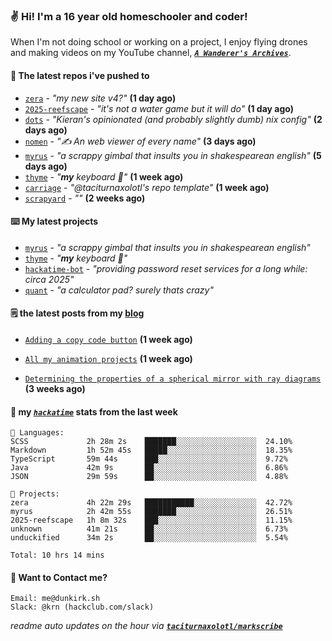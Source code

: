 ### ✌️ Hi! I'm a 16 year old homeschooler and coder!

When I'm not doing school or working on a project, I enjoy flying drones and making videos on my YouTube channel, [**_`A Wanderer's Archives`_**](https://youtube.com/@wanderer.archives).

#### 👷 The latest repos i've pushed to

- [`zera`](https://github.com/taciturnaxolotl/zera) - _"my new site v4?"_ **(1 day ago)**
- [`2025-reefscape`](https://github.com/df1317/2025-reefscape) - _"it's not a water game but it will do"_ **(1 day ago)**
- [`dots`](https://github.com/taciturnaxolotl/dots) - _"Kieran's opinionated (and probably slightly dumb) nix config"_ **(2 days ago)**
- [`nomen`](https://github.com/aramshiva/nomen) - _"✍️ An web viewer of every name"_ **(3 days ago)**
- [`myrus`](https://github.com/taciturnaxolotl/myrus) - _"a scrappy gimbal that insults you in shakespearean english"_ **(5 days ago)**
- [`thyme`](https://github.com/taciturnaxolotl/thyme) - _"**my** keyboard 🫶"_ **(1 week ago)**
- [`carriage`](https://github.com/taciturnaxolotl/carriage) - _"@taciturnaxolotl's repo template"_ **(1 week ago)**
- [`scrapyard`](https://github.com/hackclub/scrapyard) - _""_ **(2 weeks ago)**

#### ⌨️ My latest projects

- [`myrus`](https://github.com/taciturnaxolotl/myrus) - _"a scrappy gimbal that insults you in shakespearean english"_
- [`thyme`](https://github.com/taciturnaxolotl/thyme) - _"**my** keyboard 🫶"_
- [`hackatime-bot`](https://github.com/taciturnaxolotl/hackatime-bot) - _"providing password reset services for a long while: circa 2025"_
- [`quant`](https://github.com/taciturnaxolotl/quant) - _"a calculator pad? surely thats crazy"_

#### 🗒️ the latest posts from my [blog](https://dunkirk.sh)

- [`Adding a copy code button`](https://dunkirk.sh/blog/adding-a-copy-button/) **(1 week ago)**

- [`All my animation projects`](https://dunkirk.sh/blog/my-animations/) **(1 week ago)**

- [`Determining the properties of a spherical mirror with ray diagrams`](https://dunkirk.sh/blog/spherical-ray-diagrams/) **(3 weeks ago)**



#### 📡 my [_`hackatime`_](https://waka.hackclub.com) stats from the last week

```text
💾 Languages:
SCSS             2h 28m 2s    ███████░░░░░░░░░░░░░░░░░░  24.10%
Markdown         1h 52m 45s   █████░░░░░░░░░░░░░░░░░░░░  18.35%
TypeScript       59m 44s      ███░░░░░░░░░░░░░░░░░░░░░░  9.72%
Java             42m 9s       ██░░░░░░░░░░░░░░░░░░░░░░░  6.86%
JSON             29m 59s      ██░░░░░░░░░░░░░░░░░░░░░░░  4.88%

💼 Projects:
zera             4h 22m 29s   ███████████░░░░░░░░░░░░░░  42.72%
myrus            2h 42m 55s   ███████░░░░░░░░░░░░░░░░░░  26.51%
2025-reefscape   1h 8m 32s    ███░░░░░░░░░░░░░░░░░░░░░░  11.15%
unknown          41m 21s      ██░░░░░░░░░░░░░░░░░░░░░░░  6.73%
unduckified      34m 2s       ██░░░░░░░░░░░░░░░░░░░░░░░  5.54%

Total: 10 hrs 14 mins
```

#### 📮 Want to Contact me?

```text
Email: me@dunkirk.sh
Slack: @krn (hackclub.com/slack)
```

_readme auto updates on the hour via [**`taciturnaxolotl/markscribe`**](https://github.com/taciturnaxolotl/markscribe)_
